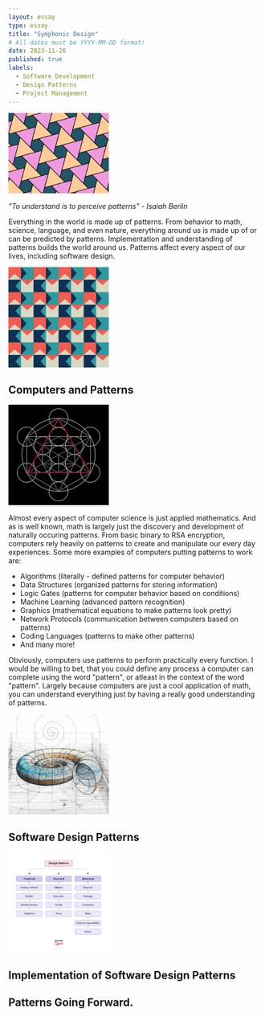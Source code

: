 ```yaml
---
layout: essay
type: essay
title: "Symphonic Design"
# All dates must be YYYY-MM-DD format!
date: 2023-11-26
published: true
labels:
  - Software Development 
  - Design Patterns
  - Project Management
---
```


<img width="200px" class="rounded float-start pe-4" src="../img/patterns/TriangleTesselation.png">

*"To understand is to perceive patterns" - Isaiah Berlin*

Everything in the world is made up of patterns. From behavior to math, science, language, and even nature, everything around us is made up of or can be predicted by patterns. Implementation and understanding of patterns builds the world around us. Patterns affect every aspect of our lives, including software design. 

<img width="200px" class="rounded float-end pe-4" src="../img/patterns/squarish.jpeg">

## Computers and Patterns 

<img width="200px" class="rounded float-start pe-4" src="../img/patterns/mathDes-1.png">

Almost every aspect of computer science is just applied mathematics. And as is well known, math is largely just the discovery and development of naturally occuring patterns. From basic binary to RSA encryption, computers rely heavily on patterns to create and manipulate our every day experiences. Some more examples of computers putting patterns to work are: 

* Algorithms (literally - defined patterns for computer behavior)
* Data Structures (organized patterns for storing information)
* Logic Gates (patterns for computer behavior based on conditions)
* Machine Learning (advanced pattern recognition)
* Graphics (mathematical equations to make patterns look pretty)
* Network Protocols (communication between computers based on patterns)
* Coding Languages (patterns to make other patterns)
* And many more!

Obviously, computers use patterns to perform practically every function. I would be willing to bet, that you could define any process a computer can complete using the word "pattern", or atleast in the context of the word "pattern". Largely because computers are just a cool application of math, you can understand everything just by having a really good understanding of patterns. 

<img width="200px" class="rounded float-end pe-4" src="../img/patterns/mathDes-2.jpeg">

## Software Design Patterns 

<img width="200px" class="rounded float-start pe-4" src="../img/patterns/software-des-1.webp">

## Implementation of Software Design Patterns 


## Patterns Going Forward. 


